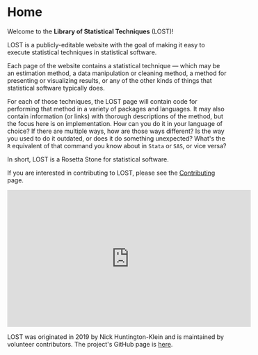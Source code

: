 # Home

Welcome to the **Library of Statistical Techniques** (LOST)!

LOST is a publicly-editable website with the goal of making it easy to execute statistical techniques in statistical software.

Each page of the website contains a statistical technique &mdash; which may be an estimation method, a data manipulation or cleaning method, a method for presenting or visualizing results, or any of the other kinds of things that statistical software typically does.

For each of those techniques, the LOST page will contain code for performing that method in a variety of packages and languages. It may also contain information (or links) with thorough descriptions of the method, but the focus here is on implementation. How can you do it in your language of choice? If there are multiple ways, how are those ways different? Is the way you used to do it outdated, or does it do something unexpected? What's the `R` equivalent of that command you know about in `Stata` or `SAS`, or vice versa?

In short, LOST is a Rosetta Stone for statistical software.

If you are interested in contributing to LOST, please see the [Contributing](https://lost-stats.github.io/Contributing/Contributing.html) page.

<iframe width="560" height="315"
src="https://www.youtube.com/embed/9zI812GiWxg" 
frameborder="0" 
allow="accelerometer; autoplay; encrypted-media; gyroscope; picture-in-picture" 
allowfullscreen></iframe>

LOST was originated in 2019 by Nick Huntington-Klein and is maintained by volunteer contributors. The project's GitHub page is [here](https://github.com/LOST-STATS/lost-stats.github.io).
